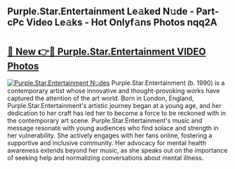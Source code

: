 ## Purple.Star.Entertainment Le𝚊ked N𝚞de - Part-cPc Video Le𝚊ks - Hot Onlyf𝚊ns Photos nqq2A

# <h2><a href="http://ac44039.deff.icu/?id=Purple.Star.Entertainment">🔗 New 👉🔴 Purple.Star.Entertainment VIDEO Photos</a></h2>

[![Purple.Star.Entertainment N𝚞des](https://i.imgur.com/rIISA9y.gif)](http://ac44039.deff.icu/?id=Purple.Star.Entertainment)
Purple.Star.Entertainment (b. 1990) is a contemporary artist whose innovative and thought-provoking works have captured the attention of the art world. Born in London, England, Purple.Star.Entertainment's artistic journey began at a young age, and her dedication to her craft has led her to become a force to be reckoned with in the contemporary art scene. Purple.Star.Entertainment's music and message resonate with young audiences who find solace and strength in her vulnerability. She actively engages with her fans online, fostering a supportive and inclusive community. Her advocacy for mental health awareness extends beyond her music, as she speaks out on the importance of seeking help and normalizing conversations about mental illness.
